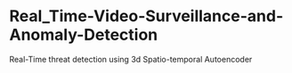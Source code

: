 # Real_Time-Video-Surveillance-and-Anomaly-Detection
Real-Time threat detection using 3d Spatio-temporal Autoencoder 
